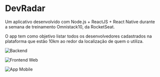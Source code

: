 # DevRadar

Um aplicativo desenvolvido com Node.js + ReactJS + React Native durante a semana de treinamento Omnistack10, da RocketSeat.

O app tem como objetivo listar todos os desenvolvedores cadastrados na plataforma que estão 10km ao redor da localização de quem o utiliza.


![Backend](https://i.imgur.com/RF9N4Fy.png)

![Frontend Web](https://i.imgur.com/8E3S5FE.png)

![App Mobile](https://i.imgur.com/8p1lXK8.jpg)
